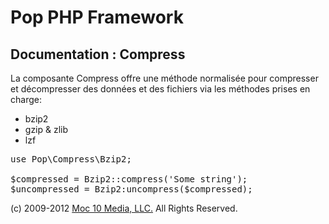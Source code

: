 Pop PHP Framework
=================

Documentation : Compress
------------------------

La composante Compress offre une méthode normalisée pour compresser et décompresser des données et des fichiers via les méthodes prises en charge:

* bzip2
* gzip &amp; zlib
* lzf

<pre>
use Pop\Compress\Bzip2;

$compressed = Bzip2::compress('Some string');
$uncompressed = Bzip2:uncompress($compressed);
</pre>

(c) 2009-2012 [Moc 10 Media, LLC.](http://www.moc10media.com) All Rights Reserved.
